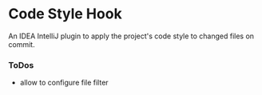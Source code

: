 Code Style Hook
==========

An IDEA IntelliJ plugin to apply the project's code style to changed files on commit.


### ToDos

- allow to configure file filter